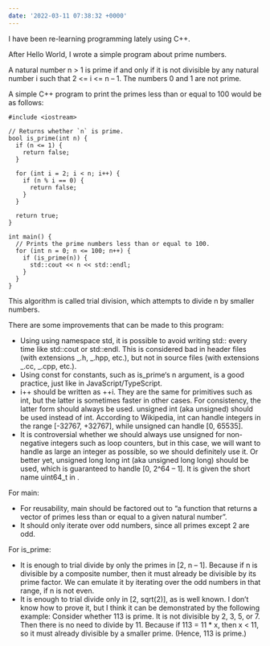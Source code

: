 ```yaml
---
date: '2022-03-11 07:38:32 +0000'
---
```


I have been re-learning programming lately using C++.

After Hello World, I wrote a simple program about prime numbers.

A natural number n > 1 is prime if and only if it is not divisible by any natural number i such that 2 <= i <= n – 1. The numbers 0 and 1 are not prime.

A simple C++ program to print the primes less than or equal to 100 would be as follows:

    #include <iostream>

    // Returns whether `n` is prime.
    bool is_prime(int n) {
      if (n <= 1) {
        return false;
      }

      for (int i = 2; i < n; i++) {
        if (n % i == 0) {
          return false;
        }
      }

      return true;
    }

    int main() {
      // Prints the prime numbers less than or equal to 100.
      for (int n = 0; n <= 100; n++) {
        if (is_prime(n)) {
          std::cout << n << std::endl;
        }
      }
    }

This algorithm is called trial division, which attempts to divide n by smaller numbers.

There are some improvements that can be made to this program:

- Using using namespace std, it is possible to avoid writing std:: every time like std::cout or std::endl. This is considered bad in header files (with extensions _.h, _.hpp, etc.), but not in source files (with extensions _.cc, _.cpp, etc.).
- Using const for constants, such as is_prime‘s n argument, is a good practice, just like in JavaScript/TypeScript.
- i++ should be written as ++i. They are the same for primitives such as int, but the latter is sometimes faster in other cases. For consistency, the latter form should always be used.
  unsigned int (aka unsigned) should be used instead of int.
  According to Wikipedia, int can handle integers in the range [-32767, +32767], while unsigned can handle [0, 65535].
- It is controversial whether we should always use unsigned for non-negative integers such as loop counters, but in this case, we will want to handle as large an integer as possible, so we should definitely use it.
  Or better yet, unsigned long long int (aka unsigned long long) should be used, which is guaranteed to handle [0, 2^64 – 1]. It is given the short name uint64_t in <cstdint>.

For main:

- For reusability, main should be factored out to “a function that returns a vector of primes less than or equal to a given natural number”.
- It should only iterate over odd numbers, since all primes except 2 are odd.

For is_prime:

- It is enough to trial divide by only the primes in [2, n – 1]. Because if n is divisible by a composite number, then it must already be divisible by its prime factor.
  We can emulate it by iterating over the odd numbers in that range, if n is not even.
- It is enough to trial divide only in [2, sqrt(2)], as is well known.
  I don’t know how to prove it, but I think it can be demonstrated by the following example:
  Consider whether 113 is prime. It is not divisible by 2, 3, 5, or 7. Then there is no need to divide by 11. Because if 113 = 11 \* x, then x < 11, so it must already divisible by a smaller prime. (Hence, 113 is prime.)
